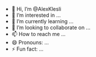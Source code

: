 - 👋 Hi, I’m @AlexKlesli
- 👀 I’m interested in ...
- 🌱 I’m currently learning ...
- 💞️ I’m looking to collaborate on ...
- 📫 How to reach me ...
- 😄 Pronouns: ...
- ⚡ Fun fact: ...

<!---
AlexKlesli/AlexKlesli is a ✨ special ✨ repository because its `README.md` (this file) appears on your GitHub profile.
You can click the Preview link to take a look at your changes.
--->
